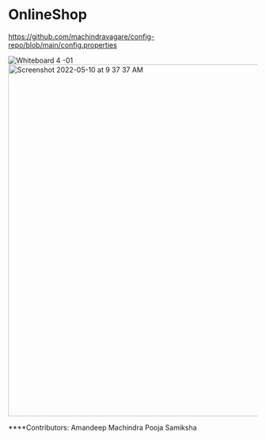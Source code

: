 # OnlineShop

https://github.com/machindravagare/config-repo/blob/main/config.properties



![Whiteboard 4 -01](https://user-images.githubusercontent.com/104611736/167536961-4105a9bb-99cc-4b3a-8326-c7dff4584b11.png)
<img width="710" alt="Screenshot 2022-05-10 at 9 37 37 AM" src="https://user-images.githubusercontent.com/104611736/167540749-c0de1b34-c10a-436c-b4ec-afbdcad478d6.png">


****Contributors:
Amandeep
Machindra
Pooja
Samiksha
